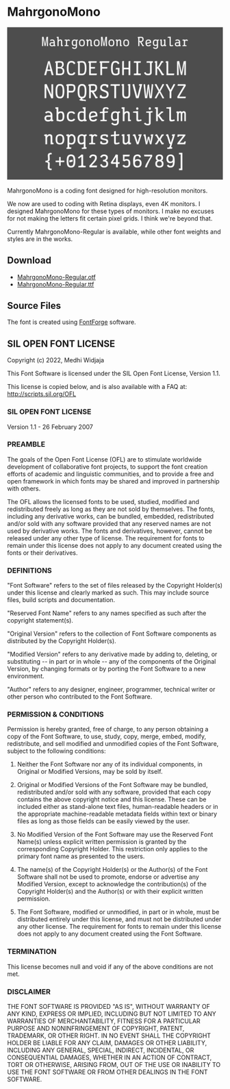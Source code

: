# MahrgonoMono

![MahrgonoMono font samples](https://github.com/medhiwidjaja/MahrgonoMono/blob/main/Images/MahrgonoMono-Regular.png)

MahrgonoMono is a coding font designed for high-resolution monitors.

We now are used to coding with Retina displays, even 4K monitors. I designed MahrgonoMono for these types of monitors. I make no excuses for not making the letters fit certain pixel grids. I think we're beyond that.

Currently MahrgonoMono-Regular is available, while other font weights and styles are in the works.

## Download

- [MahrgonoMono-Regular.otf](https://github.com/medhiwidjaja/MahrgonoMono/blob/main/fonts/MahrgonoMono-Regular.otf)
- [MahrgonoMono-Regular.ttf](https://github.com/medhiwidjaja/MahrgonoMono/blob/main/fonts/MahrgonoMono-Regular.ttf)

## Source Files

The font is created using [FontForge](https://fontforge.org/) software.

## SIL OPEN FONT LICENSE

Copyright (c) 2022, Medhi Widjaja

This Font Software is licensed under the SIL Open Font License, Version 1.1.

This license is copied below, and is also available with a FAQ at: http://scripts.sil.org/OFL

### SIL OPEN FONT LICENSE 
Version 1.1 - 26 February 2007

### PREAMBLE
The goals of the Open Font License (OFL) are to stimulate worldwide development of collaborative font projects, to support the font creation efforts of academic and linguistic communities, and to provide a free and open framework in which fonts may be shared and improved in partnership with others.

The OFL allows the licensed fonts to be used, studied, modified and redistributed freely as long as they are not sold by themselves. The fonts, including any derivative works, can be bundled, embedded, redistributed and/or sold with any software provided that any reserved names are not used by derivative works. The fonts and derivatives, however, cannot be released under any other type of license. The requirement for fonts to remain under this license does not apply to any document created using the fonts or their derivatives.

### DEFINITIONS
"Font Software" refers to the set of files released by the Copyright Holder(s) under this license and clearly marked as such. This may include source files, build scripts and documentation.

"Reserved Font Name" refers to any names specified as such after the copyright statement(s).

"Original Version" refers to the collection of Font Software components as distributed by the Copyright Holder(s).

"Modified Version" refers to any derivative made by adding to, deleting, or substituting -- in part or in whole -- any of the components of the Original Version, by changing formats or by porting the Font Software to a new environment.

"Author" refers to any designer, engineer, programmer, technical writer or other person who contributed to the Font Software.

### PERMISSION & CONDITIONS
Permission is hereby granted, free of charge, to any person obtaining a copy of the Font Software, to use, study, copy, merge, embed, modify, redistribute, and sell modified and unmodified copies of the Font Software, subject to the following conditions:

1) Neither the Font Software nor any of its individual components, in Original or Modified Versions, may be sold by itself.

2) Original or Modified Versions of the Font Software may be bundled, redistributed and/or sold with any software, provided that each copy contains the above copyright notice and this license. These can be included either as stand-alone text files, human-readable headers or in the appropriate machine-readable metadata fields within text or binary files as long as those fields can be easily viewed by the user.

3) No Modified Version of the Font Software may use the Reserved Font Name(s) unless explicit written permission is granted by the corresponding Copyright Holder. This restriction only applies to the primary font name as presented to the users.

4) The name(s) of the Copyright Holder(s) or the Author(s) of the Font Software shall not be used to promote, endorse or advertise any Modified Version, except to acknowledge the contribution(s) of the Copyright Holder(s) and the Author(s) or with their explicit written permission.

5) The Font Software, modified or unmodified, in part or in whole, must be distributed entirely under this license, and must not be distributed under any other license. The requirement for fonts to remain under this license does not apply to any document created using the Font Software.

### TERMINATION
This license becomes null and void if any of the above conditions are not met.

### DISCLAIMER
THE FONT SOFTWARE IS PROVIDED "AS IS", WITHOUT WARRANTY OF ANY KIND, EXPRESS OR IMPLIED, INCLUDING BUT NOT LIMITED TO ANY WARRANTIES OF MERCHANTABILITY, FITNESS FOR A PARTICULAR PURPOSE AND NONINFRINGEMENT OF COPYRIGHT, PATENT, TRADEMARK, OR OTHER RIGHT. IN NO EVENT SHALL THE COPYRIGHT HOLDER BE LIABLE FOR ANY CLAIM, DAMAGES OR OTHER LIABILITY, INCLUDING ANY GENERAL, SPECIAL, INDIRECT, INCIDENTAL, OR CONSEQUENTIAL DAMAGES, WHETHER IN AN ACTION OF CONTRACT, TORT OR OTHERWISE, ARISING FROM, OUT OF THE USE OR INABILITY TO USE THE FONT SOFTWARE OR FROM OTHER DEALINGS IN THE FONT SOFTWARE.
